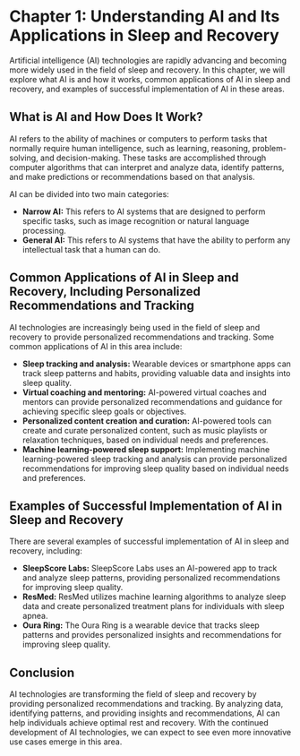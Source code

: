 Chapter 1: Understanding AI and Its Applications in Sleep and Recovery
======================================================================

Artificial intelligence (AI) technologies are rapidly advancing and becoming more widely used in the field of sleep and recovery. In this chapter, we will explore what AI is and how it works, common applications of AI in sleep and recovery, and examples of successful implementation of AI in these areas.

What is AI and How Does It Work?
--------------------------------

AI refers to the ability of machines or computers to perform tasks that normally require human intelligence, such as learning, reasoning, problem-solving, and decision-making. These tasks are accomplished through computer algorithms that can interpret and analyze data, identify patterns, and make predictions or recommendations based on that analysis.

AI can be divided into two main categories:

* **Narrow AI:** This refers to AI systems that are designed to perform specific tasks, such as image recognition or natural language processing.
* **General AI:** This refers to AI systems that have the ability to perform any intellectual task that a human can do.

Common Applications of AI in Sleep and Recovery, Including Personalized Recommendations and Tracking
----------------------------------------------------------------------------------------------------

AI technologies are increasingly being used in the field of sleep and recovery to provide personalized recommendations and tracking. Some common applications of AI in this area include:

* **Sleep tracking and analysis:** Wearable devices or smartphone apps can track sleep patterns and habits, providing valuable data and insights into sleep quality.
* **Virtual coaching and mentoring:** AI-powered virtual coaches and mentors can provide personalized recommendations and guidance for achieving specific sleep goals or objectives.
* **Personalized content creation and curation:** AI-powered tools can create and curate personalized content, such as music playlists or relaxation techniques, based on individual needs and preferences.
* **Machine learning-powered sleep support:** Implementing machine learning-powered sleep tracking and analysis can provide personalized recommendations for improving sleep quality based on individual needs and preferences.

Examples of Successful Implementation of AI in Sleep and Recovery
-----------------------------------------------------------------

There are several examples of successful implementation of AI in sleep and recovery, including:

* **SleepScore Labs:** SleepScore Labs uses an AI-powered app to track and analyze sleep patterns, providing personalized recommendations for improving sleep quality.
* **ResMed:** ResMed utilizes machine learning algorithms to analyze sleep data and create personalized treatment plans for individuals with sleep apnea.
* **Oura Ring:** The Oura Ring is a wearable device that tracks sleep patterns and provides personalized insights and recommendations for improving sleep quality.

Conclusion
----------

AI technologies are transforming the field of sleep and recovery by providing personalized recommendations and tracking. By analyzing data, identifying patterns, and providing insights and recommendations, AI can help individuals achieve optimal rest and recovery. With the continued development of AI technologies, we can expect to see even more innovative use cases emerge in this area.
